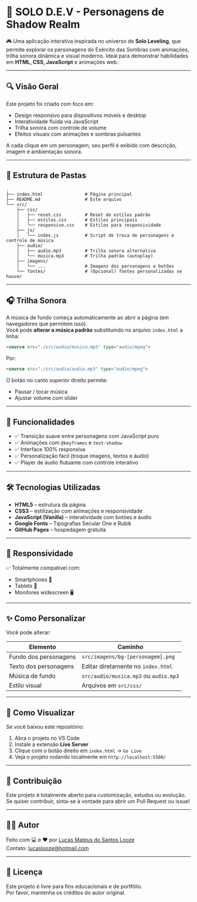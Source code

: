 # 🖤 SOLO D.E.V - Personagens de Shadow Realm

🎮 Uma aplicação interativa inspirada no universo de **Solo Leveling**, que permite explorar os personagens do Exército das Sombras com animações, trilha sonora dinâmica e visual moderno. Ideal para demonstrar habilidades em **HTML, CSS, JavaScript** e animações web.

---

## 🔍 Visão Geral

Este projeto foi criado com foco em:
- Design responsivo para dispositivos móveis e desktop
- Interatividade fluida via JavaScript
- Trilha sonora com controle de volume
- Efeitos visuais com animações e sombras pulsantes

A cada clique em um personagem, seu perfil é exibido com descrição, imagem e ambientação sonora.

---

## 📂 Estrutura de Pastas

```plaintext
.
├── index.html                # Página principal
├── README.md                 # Este arquivo
└── src/
    ├── css/
    │   ├── reset.css         # Reset de estilos padrão
    │   ├── estilos.css       # Estilos principais
    │   └── responsivo.css    # Estilos para responsividade
    ├── js/
    │   └── index.js          # Script de troca de personagens e controle de música
    ├── audio/
    │   ├── audio.mp3         # Trilha sonora alternativa
    │   └── musica.mp3        # Trilha padrão (autoplay)
    ├── imagens/
    │   └── ...               # Imagens dos personagens e botões
    └── fontes/               # (Opcional) fontes personalizadas se houver
```

---

## 🎧 Trilha Sonora

A música de fundo começa automaticamente ao abrir a página (em navegadores que permitem isso).  
Você pode **alterar a música padrão** substituindo no arquivo `index.html` a linha:

```html
<source src="./src/audio/musica.mp3" type="audio/mpeg">
```

Por:
```html
<source src="./src/audio/audio.mp3" type="audio/mpeg">
```

O botão no canto superior direito permite:
- Pausar / tocar música
- Ajustar volume com slider

---

## 🧪 Funcionalidades

- ✅ Transição suave entre personagens com JavaScript puro
- ✅ Animações com `@keyframes` e `text-shadow`
- ✅ Interface 100% responsiva
- ✅ Personalização fácil (troque imagens, textos e áudio)
- ✅ Player de áudio flutuante com controle interativo

---

## 🛠️ Tecnologias Utilizadas

- **HTML5** – estrutura da página
- **CSS3** – estilização com animações e responsividade
- **JavaScript (Vanilla)** – interatividade com botões e áudio
- **Google Fonts** – Tipografias Secular One e Rubik
- **GitHub Pages** – hospedagem gratuita

---

## 📱 Responsividade

✅ Totalmente compatível com:
- Smartphones 📱
- Tablets 📲
- Monitores widescreen 🖥️

---

## ✨ Como Personalizar

Você pode alterar:

| Elemento       | Caminho                              |
|----------------|--------------------------------------|
| Fundo dos personagens | `src/imagens/bg-[personagem].png` |
| Texto dos personagens | Editar diretamente no `index.html` |
| Música de fundo       | `src/audio/musica.mp3` ou `audio.mp3` |
| Estilo visual         | Arquivos em `src/css/` |

---

## 📌 Como Visualizar

Se você baixou este repositório:

1. Abra o projeto no VS Code
2. Instale a extensão **Live Server**
3. Clique com o botão direito em `index.html` → `Go Live`
4. Veja o projeto rodando localmente em `http://localhost:5500/`

---

## 🤝 Contribuição

Este projeto é totalmente aberto para customização, estudos ou evolução.  
Se quiser contribuir, sinta-se à vontade para abrir um Pull Request ou issue!

---

## 👨‍💻 Autor

Feito com 💻 e ❤️ por [Lucas Mateus do Santos Looze](https://github.com/AngorDrot)  
Contato: [lucaslooze@hotmail.com](mailto:lucaslooze@hotmail.com)


---

## 📜 Licença

Este projeto é livre para fins educacionais e de portfólio.  
Por favor, mantenha os créditos do autor original.
